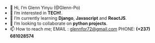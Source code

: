 - 👋 Hi, I’m Glenn Yinyu (@Glenn-Po)
- 👀 I’m interested in **TECH!**.
- 🌱 I’m currently learning **Django**, **Javascript** and **ReactJS**.
- 💞️ I’m looking to collaborate on **python projects**.
- 📫 How to reach me; EMAIL : glennfor72@gmail.com   PHONE: **(+237) 681028574**

<!---
Glenn-Po/Glenn-Po is a ✨ special ✨ repository because its `README.md` (this file) appears on your GitHub profile.
You can click the Preview link to take a look at your changes.
--->
